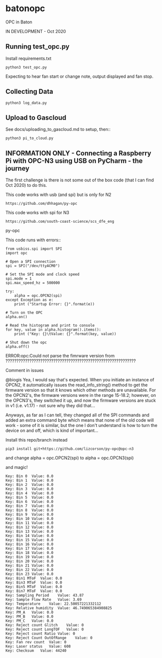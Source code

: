 # batonopc
OPC in Baton

IN DEVELOPMENT - Oct 2020

Running test_opc.py
--------------------

Install requirements.txt

    python3 test_opc.py

Expecting to hear fan start or change note, output displayed and fan stop.


Collecting Data
----------------

    python3 log_data.py


Upload to Gascloud
-------------------

See docs/uploading_to_gascloud.md to setup, then::

    python3 pi_to_cloud.py




INFORMATION ONLY - Connecting a Raspberry Pi with OPC-N3 using USB on PyCharm - the journey
------------------------------------------------

The first challenge is there is not some out of the box code (that I can find Oct 2020) to do this.

This code works with usb (and spi) but is only for N2

    https://github.com/dhhagan/py-opc

This code works with spi for N3

    https://github.com/south-coast-science/scs_dfe_eng



py-opc

This code runs with errors::

    from usbiss.spi import SPI
    import opc
    
    # Open a SPI connection
    spi = SPI("/dev/ttyACM0")
    
    # Set the SPI mode and clock speed
    spi.mode = 1
    spi.max_speed_hz = 500000
    
    try:
        alpha = opc.OPCN2(spi)
    except Exception as e:
        print ("Startup Error: {}".format(e))
    
    # Turn on the OPC
    alpha.on()
    
    # Read the histogram and print to console
    for key, value in alpha.histogram().items():
        print ("Key: {}\tValue: {}".format(key, value))
    
    # Shut down the opc
    alpha.off()
    

ERROR:opc:Could not parse the fimrware version from ????????????????????????????????????????????????????????????

Comment in issues

@biogis Yea, I would say that's expected. When you initiate an instance of OPCN2, it automatically issues the read_info_string() method to get the firmware version so that it knows which other methods are unavailable. For the OPCN2's, the firmware versions were in the range 15-18.2; however, on the OPCN3's, they switched it up, and now the firmware versions are stuck in v1 (i.e. v1.17) - not sure why they did that...

Anyways, as far as I can tell, they changed all of the SPI commands and added an extra command byte which means that none of the old code will work - some of it is similar, but the one I don't understand is how to turn the device on and off, which is kind of important...



Install this repo/branch instead

    pip3 install git+https://github.com/lizcorson/py-opc@opc-n3
    
    
and change alpha = opc.OPCN2(spi) to alpha = opc.OPCN3(spi)


and magic!

    Key: Bin 0	Value: 0.0
    Key: Bin 1	Value: 0.0
    Key: Bin 2	Value: 0.0
    Key: Bin 3	Value: 0.0
    Key: Bin 4	Value: 0.0
    Key: Bin 5	Value: 0.0
    Key: Bin 6	Value: 0.0
    Key: Bin 7	Value: 0.0
    Key: Bin 8	Value: 0.0
    Key: Bin 9	Value: 0.0
    Key: Bin 10	Value: 0.0
    Key: Bin 11	Value: 0.0
    Key: Bin 12	Value: 0.0
    Key: Bin 13	Value: 0.0
    Key: Bin 14	Value: 0.0
    Key: Bin 15	Value: 0.0
    Key: Bin 16	Value: 0.0
    Key: Bin 17	Value: 0.0
    Key: Bin 18	Value: 0.0
    Key: Bin 19	Value: 0.0
    Key: Bin 20	Value: 0.0
    Key: Bin 21	Value: 0.0
    Key: Bin 22	Value: 0.0
    Key: Bin 23	Value: 0.0
    Key: Bin1 MToF	Value: 0.0
    Key: Bin3 MToF	Value: 0.0
    Key: Bin5 MToF	Value: 0.0
    Key: Bin7 MToF	Value: 0.0
    Key: Sampling Period	Value: 43.87
    Key: Sample Flow Rate	Value: 3.69
    Key: Temperature	Value: 22.50057221332112
    Key: Relative humidity	Value: 46.749065384908825
    Key: PM_A	Value: 0.0
    Key: PM_B	Value: 0.0
    Key: PM_C	Value: 0.0
    Key: Reject count Glitch	Value: 0
    Key: Reject count LongTOF	Value: 0
    Key: Reject count Ratio	Value: 0
    Key: Reject Count OutOfRange	Value: 0
    Key: Fan rev count	Value: 0
    Key: Laser status	Value: 608
    Key: Checksum	Value: 44240




